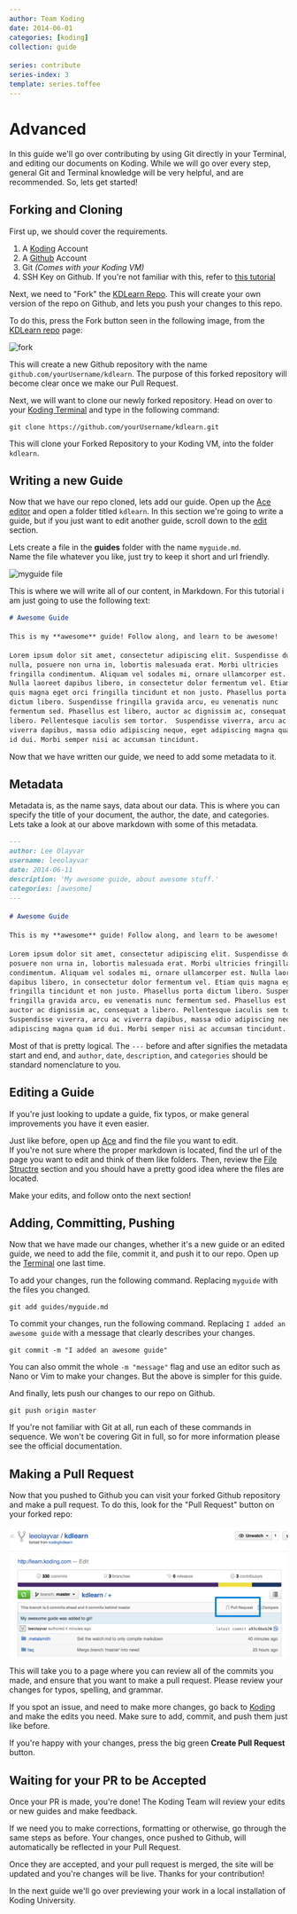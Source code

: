 ```yaml
---
author: Team Koding
date: 2014-06-01
categories: [koding]
collection: guide

series: contribute
series-index: 3
template: series.toffee
---
```


# Advanced

In this guide we'll go over contributing by using Git directly in your 
Terminal, and editing our documents on Koding. While we will go over 
every step, general Git and Terminal knowledge will be very helpful, and 
are recommended. So, lets get started!

## Forking and Cloning

First up, we should cover the requirements.

1. A [Koding][kodingreg] Account
2. A [Github][github] Account
3. Git *(Comes with your Koding VM)*
4. SSH Key on Github. If you're not familiar with this, refer to [this 
tutorial][githubssh]

Next, we need to "Fork" the [KDLearn Repo][repo]. This will create your 
own version of the repo on Github, and lets you push your changes to this 
repo.

To do this, press the Fork button seen in the following image, from the 
[KDLearn repo][repo] page:

![fork](/contribute/fork.png)

This will create a new Github repository with the name 
`github.com/yourUsername/kdlearn`. The purpose of this forked repository 
will become clear once we make our Pull Request.

Next, we will want to clone our newly forked repository. Head on over to 
your [Koding Terminal][terminal] and type in the following command:

```
git clone https://github.com/yourUsername/kdlearn.git
```

This will clone your Forked Repository to your Koding VM, into the folder 
`kdlearn`.

## Writing a new Guide

Now that we have our repo cloned, lets add our guide. Open up the [Ace 
editor][ace] and open a folder titled `kdlearn`. In this section we're 
going to write a guide, but if you just want to edit another guide, 
scroll down to the [edit](#editing-a-guide) section.

Lets create a file in the **guides** folder with the name `myguide.md`.  
Name the file whatever you like, just try to keep it short and url 
friendly.

![myguide file](/contribute/myguide.png)

This is where we will write all of our content, in Markdown. For this 
tutorial i am just going to use the following text:

```markdown
# Awesome Guide

This is my **awesome** guide! Follow along, and learn to be awesome!

Lorem ipsum dolor sit amet, consectetur adipiscing elit. Suspendisse dui 
nulla, posuere non urna in, lobortis malesuada erat. Morbi ultricies 
fringilla condimentum. Aliquam vel sodales mi, ornare ullamcorper est.  
Nulla laoreet dapibus libero, in consectetur dolor fermentum vel. Etiam 
quis magna eget orci fringilla tincidunt et non justo. Phasellus porta 
dictum libero. Suspendisse fringilla gravida arcu, eu venenatis nunc 
fermentum sed. Phasellus est libero, auctor ac dignissim ac, consequat a 
libero. Pellentesque iaculis sem tortor.  Suspendisse viverra, arcu ac 
viverra dapibus, massa odio adipiscing neque, eget adipiscing magna quam 
id dui. Morbi semper nisi ac accumsan tincidunt.
```

Now that we have written our guide, we need to add some metadata to it.



## Metadata

Metadata is, as the name says, data about our data. This is where you can 
specify the title of your document, the author, the date, and categories.  
Lets take a look at our above markdown with some of this metadata.

```markdown
---
author: Lee Olayvar
username: leeolayvar
date: 2014-06-11
description: 'My awesome guide, about awesome stuff.'
categories: [awesome]
---

# Awesome Guide

This is my **awesome** guide! Follow along, and learn to be awesome!

Lorem ipsum dolor sit amet, consectetur adipiscing elit. Suspendisse dui nulla, 
posuere non urna in, lobortis malesuada erat. Morbi ultricies fringilla 
condimentum. Aliquam vel sodales mi, ornare ullamcorper est. Nulla laoreet 
dapibus libero, in consectetur dolor fermentum vel. Etiam quis magna eget orci 
fringilla tincidunt et non justo. Phasellus porta dictum libero. Suspendisse 
fringilla gravida arcu, eu venenatis nunc fermentum sed. Phasellus est libero, 
auctor ac dignissim ac, consequat a libero. Pellentesque iaculis sem tortor.  
Suspendisse viverra, arcu ac viverra dapibus, massa odio adipiscing neque, eget 
adipiscing magna quam id dui. Morbi semper nisi ac accumsan tincidunt.
```

Most of that is pretty logical. The `---` before and after signifies the 
metadata start and end, and `author`, `date`, `description`, and `categories` 
should be standard nomenclature to you.



## Editing a Guide

If you're just looking to update a guide, fix typos, or make general 
improvements you have it even easier.

Just like before, open up [Ace][ace] and find the file you want to edit.  
If you're not sure where the proper markdown is located, find the url of 
the page you want to edit and think of them like folders. Then, review 
the [File Structre](#file-structure) section and you should have a pretty 
good idea where the files are located.

Make your edits, and follow onto the next section!



## Adding, Committing, Pushing

Now that we have made our changes, whether it's a new guide or an edited 
guide, we need to add the file, commit it, and push it to our repo. Open 
up the [Terminal][terminal] one last time.

To add your changes, run the following command. Replacing `myguide` with 
the files you changed.

```
git add guides/myguide.md
```


To commit your changes, run the following command. Replacing `I added an 
awesome guide` with a message that clearly describes your changes.

```
git commit -m "I added an awesome guide"
```

You can also ommit the whole `-m "message"` flag and use an editor such 
as Nano or Vim to make your changes. But the above is simpler for this 
guide.

And finally, lets push our changes to our repo on Github.

```
git push origin master
```

If you're not familiar with Git at all, run each of these commands in 
sequence.  We won't be covering Git in full, so for more information 
please see the official documentation.


## Making a Pull Request

Now that you pushed to Github you can visit your forked Github repository 
and make a pull request. To do this, look for the "Pull Request" button 
on your forked repo:

![pull request](pull-request.png)

This will take you to a page where you can review all of the commits you 
made, and ensure that you want to make a pull request. Please review your 
changes for typos, spelling, and grammar.

If you spot an issue, and need to make more changes, go back to 
[Koding][ace] and make the edits you need. Make sure to add, commit, and 
push them just like before.

If you're happy with your changes, press the big green **Create Pull 
Request** button.



## Waiting for your PR to be Accepted

Once your PR is made, you're done! The Koding Team will review your edits 
or new guides and make feedback.

If we need you to make corrections, formatting or otherwise, go through 
the same steps as before. Your changes, once pushed to Github, will 
automatically be reflected in your Pull Request.

Once they are accepted, and your pull request is merged, the site will be 
updated and you're changes will be live. Thanks for your contribution!

In the next guide we'll go over previewing your work in a local 
installation of Koding University.




[repo]:              https://github.com/koding/kdlearn
[contributeonrepo]:  https://github.com/koding/kdlearn/blob/master/contribute.md
[kodingreg]:         https://koding.com/Register
[github]:            https://github.com
[githubssh]:         https://help.github.com/articles/generating-ssh-keys
[terminal]:          https://koding.com/Terminal
[ace]:               https://koding.com/Ace
